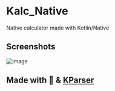 # Kalc_Native
Native calculator made with Kotlin/Native

## Screenshots

![image](https://user-images.githubusercontent.com/24780524/63151531-5727e280-c027-11e9-8b0d-c64fd3db6261.png)



## Made with :blue_heart: & [KParser](https://github.com/RotBolt/KParser)



